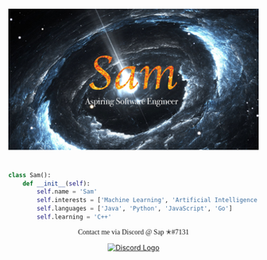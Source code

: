 ![Pulsar](/images/name.jpg)

<h1 style="text-align:center"></h1>

```py
class Sam():
	def __init__(self):
		self.name = 'Sam'
		self.interests = ['Machine Learning', 'Artificial Intelligence']
		self.languages = ['Java', 'Python', 'JavaScript', 'Go']
		self.learning = 'C++'
```

<p align="center" style="font-family: Georgia, serif">Contact me via Discord @ Sap ✭#7131</p>

<p align="center">
	<a href="https://discord.com">
		<img src="https://cdn4.iconfinder.com/data/icons/logos-and-brands/512/91_Discord_logo_logos-512.png" alt="Discord Logo" height=35/>
	</a>
</p>